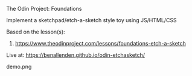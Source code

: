 The Odin Project: Foundations

Implement a sketchpad/etch-a-sketch style toy using JS/HTML/CSS

Based on the lesson(s):

1. https://www.theodinproject.com/lessons/foundations-etch-a-sketch

Live at: https://benallenden.github.io/odin-etchasketch/

demo.png